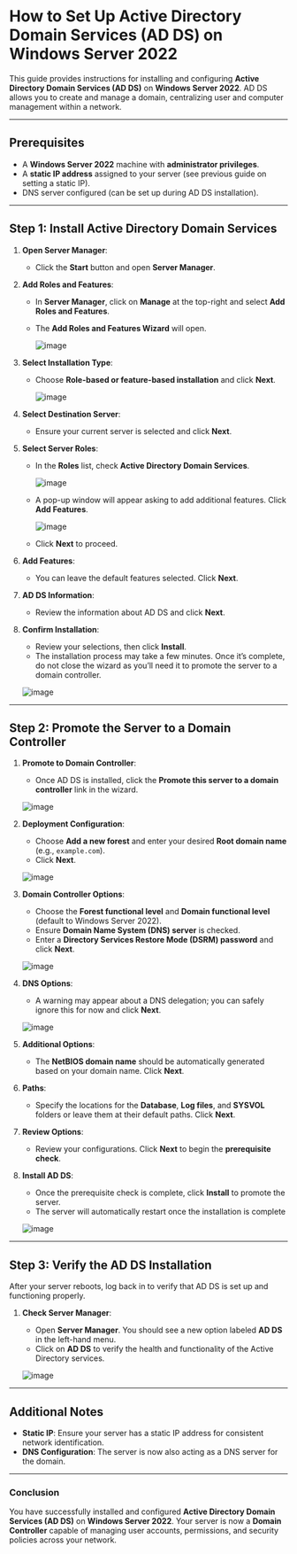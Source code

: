 # How to Set Up Active Directory Domain Services (AD DS) on Windows Server 2022

This guide provides instructions for installing and configuring **Active Directory Domain Services (AD DS)** on **Windows Server 2022**. AD DS allows you to create and manage a domain, centralizing user and computer management within a network.

---

## Prerequisites

- A **Windows Server 2022** machine with **administrator privileges**.
- A **static IP address** assigned to your server (see previous guide on setting a static IP).
- DNS server configured (can be set up during AD DS installation).

---

## Step 1: Install Active Directory Domain Services

1. **Open Server Manager**:
   - Click the **Start** button and open **Server Manager**.

2. **Add Roles and Features**:
   - In **Server Manager**, click on **Manage** at the top-right and select **Add Roles and Features**.
   - The **Add Roles and Features Wizard** will open.

     ![image](https://github.com/user-attachments/assets/ec963e24-cf20-47cf-bbfc-c064f448a57a)


3. **Select Installation Type**:
   - Choose **Role-based or feature-based installation** and click **Next**.

     ![image](https://github.com/user-attachments/assets/ff48e18b-74ff-4468-a8df-319186cf2d2a)


4. **Select Destination Server**:
   - Ensure your current server is selected and click **Next**.

5. **Select Server Roles**:
   - In the **Roles** list, check **Active Directory Domain Services**.
     
     ![image](https://github.com/user-attachments/assets/da9d401e-33d5-43f6-9f6d-a32bd4dd3523)

   - A pop-up window will appear asking to add additional features. Click **Add Features**.

     ![image](https://github.com/user-attachments/assets/024bbeac-8d3a-4f1a-b3e4-690ca12ed53d)

   - Click **Next** to proceed.

6. **Add Features**:
   - You can leave the default features selected. Click **Next**.

7. **AD DS Information**:
   - Review the information about AD DS and click **Next**.

8. **Confirm Installation**:
   - Review your selections, then click **Install**.
   - The installation process may take a few minutes. Once it’s complete, do not close the wizard as you’ll need it to promote the server to a domain controller.

   
    ![image](https://github.com/user-attachments/assets/d5d76f66-437e-4457-bcea-06ed56e11781)

---

## Step 2: Promote the Server to a Domain Controller

1. **Promote to Domain Controller**:
   - Once AD DS is installed, click the **Promote this server to a domain controller** link in the wizard.

   ![image](https://github.com/user-attachments/assets/d4a18161-3c2c-4def-92b0-32e1ed9d8a01)


2. **Deployment Configuration**:
   - Choose **Add a new forest** and enter your desired **Root domain name** (e.g., `example.com`).
   - Click **Next**.

     
    ![image](https://github.com/user-attachments/assets/bf7e0cf2-aa28-4492-b2a9-ce4857300b34)


3. **Domain Controller Options**:
   - Choose the **Forest functional level** and **Domain functional level** (default to Windows Server 2022).
   - Ensure **Domain Name System (DNS) server** is checked.
   - Enter a **Directory Services Restore Mode (DSRM) password** and click **Next**.

     
    ![image](https://github.com/user-attachments/assets/6faf3bc6-f24a-4942-b424-2db693099be8)


4. **DNS Options**:
   - A warning may appear about a DNS delegation; you can safely ignore this for now and click **Next**.


    ![image](https://github.com/user-attachments/assets/e87773fa-61ae-4f95-ab8d-b088677883e3)

 
5. **Additional Options**:
   - The **NetBIOS domain name** should be automatically generated based on your domain name. Click **Next**.

6. **Paths**:
   - Specify the locations for the **Database**, **Log files**, and **SYSVOL** folders or leave them at their default paths. Click **Next**.

7. **Review Options**:
   - Review your configurations. Click **Next** to begin the **prerequisite check**.

8. **Install AD DS**:
   - Once the prerequisite check is complete, click **Install** to promote the server.
   - The server will automatically restart once the installation is complete

     
   ![image](https://github.com/user-attachments/assets/d6b1f712-af31-48bb-87db-bf8dc5a33f05)

---

## Step 3: Verify the AD DS Installation

After your server reboots, log back in to verify that AD DS is set up and functioning properly.

1. **Check Server Manager**:
   - Open **Server Manager**. You should see a new option labeled **AD DS** in the left-hand menu.
   - Click on **AD DS** to verify the health and functionality of the Active Directory services.


   ![image](https://github.com/user-attachments/assets/bf09270e-7327-4460-9dba-f59aae3d05f4)

---

## Additional Notes

- **Static IP**: Ensure your server has a static IP address for consistent network identification.
- **DNS Configuration**: The server is now also acting as a DNS server for the domain.

---
### Conclusion

You have successfully installed and configured **Active Directory Domain Services (AD DS)** on **Windows Server 2022**. Your server is now a **Domain Controller** capable of managing user accounts, permissions, and security policies across your network.
